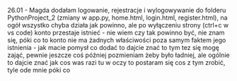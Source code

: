 26.01 - Magda
dodałam logowanie, rejestracje i wylogowywanie do folderu PythonProject_2 (zmiany w app.py, home.html, login.html, register.html), 
na ogół wszystko chyba działa jak powinno, 
ale po wyłączeniu strony (ctrl+c w vs code) konto przestaje istnieć - nie wiem czy tak powinno być, nie znam się, 
póki co to konto nie ma żadnych właściwości poza samym faktem jego istnienia - jak macie pomysł co dodać to dajcie znać to tym tez się mogę zająć, 
pewnie jeszcze coś później pozmieniam żeby było ładniej, 
ale ogólnie to dajcie znać jak cos was razi tu w oczy to postaram się cos z tym zrobić, tyle ode mnie póki co
